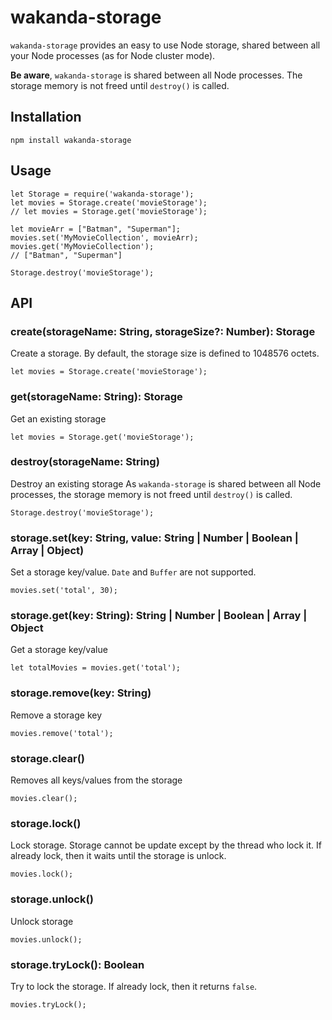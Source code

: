 # wakanda-storage

`wakanda-storage` provides an easy to use Node storage, shared between all your Node processes (as for Node cluster mode).

**Be aware**, `wakanda-storage` is shared between all Node processes. The storage memory is not freed until `destroy()` is called.


## Installation

```
npm install wakanda-storage
```

## Usage

```
let Storage = require('wakanda-storage');
let movies = Storage.create('movieStorage');
// let movies = Storage.get('movieStorage');

let movieArr = ["Batman", "Superman"];  
movies.set('MyMovieCollection', movieArr);
movies.get('MyMovieCollection');
// ["Batman", "Superman"]

Storage.destroy('movieStorage');
```

## API

### create(storageName: String, storageSize?: Number): Storage

Create a storage.
By default, the storage size is defined to 1048576 octets.

```
let movies = Storage.create('movieStorage');
```

### get(storageName: String): Storage

Get an existing storage

```
let movies = Storage.get('movieStorage');
```

### destroy(storageName: String)

Destroy an existing storage
As `wakanda-storage` is shared between all Node processes, the storage memory is not freed until `destroy()` is called.

```
Storage.destroy('movieStorage');
```

### storage.set(key: String, value: String | Number | Boolean | Array | Object)

Set a storage key/value.
`Date` and `Buffer` are not supported.

```
movies.set('total', 30);
```

### storage.get(key: String): String | Number | Boolean | Array | Object

Get a storage key/value

```
let totalMovies = movies.get('total');
```

### storage.remove(key: String)

Remove a storage key

```
movies.remove('total');
```

### storage.clear()

Removes all keys/values from the storage

```
movies.clear();
```

### storage.lock()

Lock storage.
Storage cannot be update except by the thread who lock it.
If already lock, then it waits until the storage is unlock.

```
movies.lock();
```

### storage.unlock()

Unlock storage

```
movies.unlock();
```

### storage.tryLock(): Boolean

Try to lock the storage. If already lock, then it returns `false`.

```
movies.tryLock();
```
